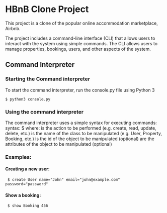 # HBnB Clone Project
This project is a clone of the popular online accommodation marketplace, Airbnb. 

The project includes a command-line interface (CLI) that allows users to interact with the system using simple commands. The CLI allows users to manage properties, bookings, users, and other aspects of the system.

## Command Interpreter
### Starting the Command interpreter
To start the command interpreter, run the console.py file using Python 3

```
$ python3 console.py
```

### Using the command interpreter
The command interpreter uses a simple syntax for executing commands:
syntax: $ <command> <class> <id> <attributes>
where:
<command> is the action to be performed (e.g. create, read, update, delete, etc.)
<class> is the name of the class to be manipulated (e.g. User, Property, Booking, etc.)
<id> is the id of the object to be manipulated (optional)
<attributes> are the attributes of the object to be manipulated (optional)

### Examples:
#### Creating a new user:
```
 $ create User name="John" email="john@example.com" password="password"
 ```

#### Show a booking:
```
 $ show Booking 456
```